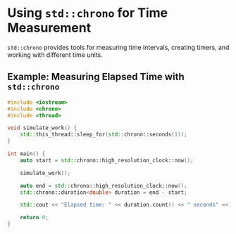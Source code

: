 # Using `std::chrono` for Time Measurement

`std::chrono` provides tools for measuring time intervals, creating timers, and working with different time units.

## Example: Measuring Elapsed Time with `std::chrono`

```cpp
#include <iostream>
#include <chrono>
#include <thread>

void simulate_work() {
    std::this_thread::sleep_for(std::chrono::seconds(1));
}

int main() {
    auto start = std::chrono::high_resolution_clock::now();

    simulate_work();

    auto end = std::chrono::high_resolution_clock::now();
    std::chrono::duration<double> duration = end - start;

    std::cout << "Elapsed time: " << duration.count() << " seconds" << std::endl;

    return 0;
}
```
